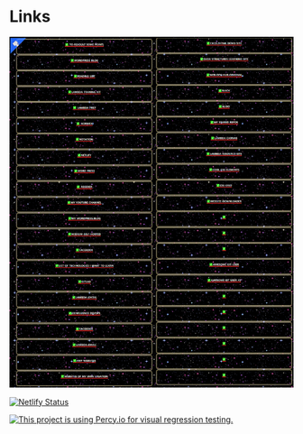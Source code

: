 # Links 


![screenshot](./screencapture-links4242-netlify-app-2021-04-15-11_24_16.png)

[![Netlify Status](https://api.netlify.com/api/v1/badges/036c1416-e6a9-40c5-b84e-87da71585310/deploy-status)](https://app.netlify.com/sites/links4242/deploys)

[![This project is using Percy.io for visual regression testing.](https://percy.io/static/images/percy-badge.svg)](https://percy.io/974b0b2d/links)
